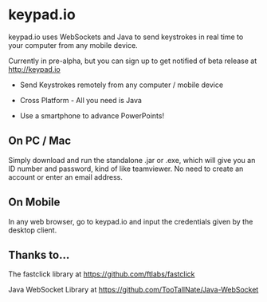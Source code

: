 keypad.io
===========

keypad.io uses WebSockets and Java to send keystrokes in real time to your computer from any mobile device. 

Currently in pre-alpha, but you can sign up to get notified of beta release at http://keypad.io 

 + Send Keystrokes remotely from any computer / mobile device

 + Cross Platform - All you need is Java

 + Use a smartphone to advance PowerPoints!
  

On PC / Mac
-----------
Simply download and run the standalone .jar or .exe, which will give you an ID number and password, kind of like teamviewer.  No need to create an account or enter an email address.

On Mobile
----------
In any web browser, go to keypad.io and input the credentials given by the desktop client.

Thanks to...
---------
 The fastclick library at https://github.com/ftlabs/fastclick

 Java WebSocket Library at https://github.com/TooTallNate/Java-WebSocket
